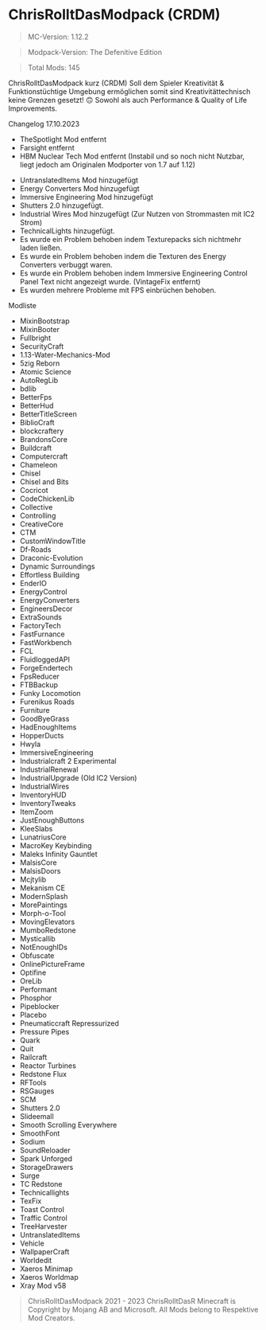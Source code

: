 # ChrisRolltDasModpack (CRDM)
> MC-Version: 1.12.2

> Modpack-Version: The Defenitive Edition

> Total Mods: 145 

ChrisRolltDasModpack kurz (CRDM)
Soll dem Spieler Kreativität & Funktionstüchtige Umgebung ermöglichen somit sind Kreativitättechnisch keine Grenzen gesetzt! 🙃
Sowohl als auch Performance & Quality of Life Improvements.

Changelog 17.10.2023
- TheSpotlight Mod entfernt
- Farsight entfernt
- HBM Nuclear Tech Mod entfernt (Instabil und so noch nicht Nutzbar, liegt jedoch am Originalen Modporter von 1.7 auf 1.12)
+ UntranslatedItems Mod hinzugefügt
+ Energy Converters Mod hinzugefügt
+ Immersive Engineering Mod hinzugefügt
+ Shutters 2.0 hinzugefügt.
+ Industrial Wires Mod hinzugefügt (Zur Nutzen von Strommasten mit IC2 Strom)
+ TechnicalLights hinzugefügt.
+ Es wurde ein Problem behoben indem Texturepacks sich nichtmehr laden ließen.
+ Es wurde ein Problem behoben indem die Texturen des Energy Converters verbuggt waren.
+ Es wurde ein Problem behoben indem Immersive Engineering Control Panel Text nicht angezeigt wurde. (VintageFix entfernt)
+ Es wurden mehrere Probleme mit FPS einbrüchen behoben.

Modliste
+ MixinBootstrap
+ MixinBooter
+ Fullbright
+ SecurityCraft
+ 1.13-Water-Mechanics-Mod
+ 5zig Reborn
+ Atomic Science
+ AutoRegLib
+ bdlib
+ BetterFps
+ BetterHud
+ BetterTitleScreen
+ BiblioCraft
+ blockcraftery
+ BrandonsCore
+ Buildcraft
+ Computercraft
+ Chameleon
+ Chisel
+ Chisel and Bits
+ Cocricot
+ CodeChickenLib
+ Collective
+ Controlling
+ CreativeCore
+ CTM
+ CustomWindowTitle
+ Df-Roads
+ Draconic-Evolution
+ Dynamic Surroundings
+ Effortless Building
+ EnderIO
+ EnergyControl
+ EnergyConverters
+ EngineersDecor
+ ExtraSounds
+ FactoryTech
+ FastFurnance
+ FastWorkbench
+ FCL
+ FluidloggedAPI
+ ForgeEndertech
+ FpsReducer
+ FTBBackup
+ Funky Locomotion
+ Furenikus Roads
+ Furniture
+ GoodByeGrass
+ HadEnoughItems
+ HopperDucts
+ Hwyla
+ ImmersiveEngineering
+ Industrialcraft 2 Experimental
+ IndustrialRenewal
+ IndustrialUpgrade (Old IC2 Version)
+ IndustrialWires
+ InventoryHUD
+ InventoryTweaks
+ ItemZoom
+ JustEnoughButtons
+ KleeSlabs
+ LunatriusCore
+ MacroKey Keybinding
+ Maleks Infinity Gauntlet
+ MalsisCore 
+ MalsisDoors
+ Mcjtylib
+ Mekanism CE
+ ModernSplash
+ MorePaintings
+ Morph-o-Tool
+ MovingElevators
+ MumboRedstone
+ Mysticallib
+ NotEnoughIDs
+ Obfuscate
+ OnlinePictureFrame
+ Optifine
+ OreLib
+ Performant
+ Phosphor
+ Pipeblocker
+ Placebo
+ Pneumaticcraft Repressurized
+ Pressure Pipes
+ Quark
+ Quit
+ Railcraft
+ Reactor Turbines
+ Redstone Flux
+ RFTools
+ RSGauges
+ SCM
+ Shutters 2.0
+ Slideemall
+ Smooth Scrolling Everywhere
+ SmoothFont
+ Sodium
+ SoundReloader
+ Spark Unforged
+ StorageDrawers
+ Surge
+ TC Redstone
+ Technicallights
+ TexFix
+ Toast Control
+ Traffic Control
+ TreeHarvester
+ UntranslatedItems
+ Vehicle
+ WallpaperCraft
+ Worldedit
+ Xaeros Minimap
+ Xaeros Worldmap
+ Xray Mod v58

> ChrisRolltDasModpack 2021 - 2023 ChrisRolltDasR
> Minecraft is Copyright by Mojang AB and Microsoft.
> All Mods belong to Respektive Mod Creators.
